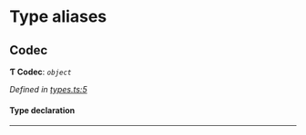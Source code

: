 

# Type aliases

<a id="codec"></a>

##  Codec

**Ƭ Codec**: *`object`*

*Defined in [types.ts:5](https://github.com/polkadot-js/common/blob/302b70e/packages/trie-codec/src/types.ts#L5)*

#### Type declaration

___

